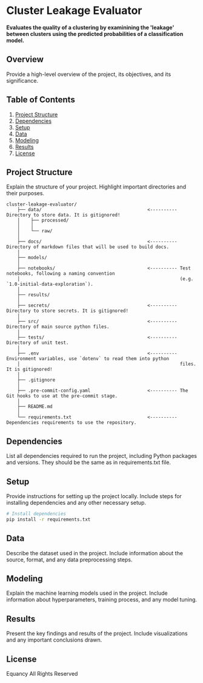 # Cluster Leakage Evaluator

**Evaluates the quality of a clustering by examinining the 'leakage' between clusters using the predicted probabilities of a classification model.**

## Overview

Provide a high-level overview of the project, its objectives, and its significance.

## Table of Contents

1. [Project Structure](#project-structure)
2. [Dependencies](#dependencies)
3. [Setup](#setup)
4. [Data](#data)
5. [Modeling](#modeling)
6. [Results](#results)
7. [License](#license)

## Project Structure

Explain the structure of your project. Highlight important directories and their purposes.

```
cluster-leakage-evaluator/
    ├── data/                                       <---------- Directory to store data. It is gitignored!
    │    ├── processed/
    │    │
    │    └── raw/
    │
    ├── docs/                                       <---------- Directory of markdown files that will be used to build docs.
    │
    ├── models/
    │
    ├── notebooks/                                  <---------- Test notebooks, following a naming convention
    │                                                           (e.g. `1.0-initial-data-exploration`).
    │
    ├── results/
    │
    ├── secrets/                                    <---------- Directory to store secrets. It is gitignored!
    │
    ├── src/                                        <---------- Directory of main source python files.
    │
    ├── tests/                                      <---------- Directory of unit test.
    │
    ├── .env                                        <---------- Environment variables, use `dotenv` to read them into python
    │                                                           files. It is gitignored!
    │
    ├── .gitignore
    │
    ├── .pre-commit-config.yaml                     <---------- The Git hooks to use at the pre-commit stage.
    │
    ├── README.md
    │
    └── requirements.txt                            <---------- Dependencies requirements to use the repository.
```

## Dependencies

List all dependencies required to run the project, including Python packages and versions. They should be the same as in requirements.txt file.

## Setup

Provide instructions for setting up the project locally. Include steps for installing dependencies and any other necessary setup.
```bash
# Install dependencies
pip install -r requirements.txt
```

## Data

Describe the dataset used in the project. Include information about the source, format, and any data preprocessing steps.

## Modeling

Explain the machine learning models used in the project. Include information about hyperparameters, training process, and any model tuning.

## Results

Present the key findings and results of the project. Include visualizations and any important conclusions drawn.

## License

Equancy All Rights Reserved